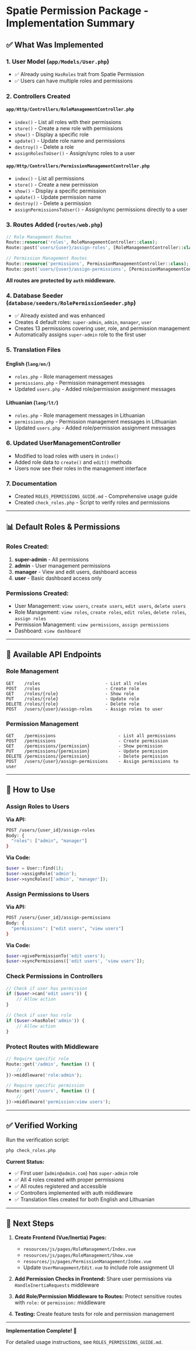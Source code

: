 # Spatie Permission Package - Implementation Summary

## ✅ What Was Implemented

### 1. **User Model** (`app/Models/User.php`)
- ✅ Already using `HasRoles` trait from Spatie Permission
- ✅ Users can have multiple roles and permissions

### 2. **Controllers Created**

#### `app/Http/Controllers/RoleManagementController.php`
- `index()` - List all roles with their permissions
- `store()` - Create a new role with permissions
- `show()` - Display a specific role
- `update()` - Update role name and permissions
- `destroy()` - Delete a role
- `assignRolesToUser()` - Assign/sync roles to a user

#### `app/Http/Controllers/PermissionManagementController.php`
- `index()` - List all permissions
- `store()` - Create a new permission
- `show()` - Display a specific permission
- `update()` - Update permission name
- `destroy()` - Delete a permission
- `assignPermissionsToUser()` - Assign/sync permissions directly to a user

### 3. **Routes Added** (`routes/web.php`)

```php
// Role Management Routes
Route::resource('roles', RoleManagementController::class);
Route::post('users/{user}/assign-roles', [RoleManagementController::class, 'assignRolesToUser']);

// Permission Management Routes
Route::resource('permissions', PermissionManagementController::class);
Route::post('users/{user}/assign-permissions', [PermissionManagementController::class, 'assignPermissionsToUser']);
```

**All routes are protected by `auth` middleware.**

### 4. **Database Seeder** (`database/seeders/RolePermissionSeeder.php`)
- ✅ Already existed and was enhanced
- Creates 4 default roles: `super-admin`, `admin`, `manager`, `user`
- Creates 13 permissions covering user, role, and permission management
- Automatically assigns `super-admin` role to the first user

### 5. **Translation Files**

#### English (`lang/en/`)
- `roles.php` - Role management messages
- `permissions.php` - Permission management messages
- Updated `users.php` - Added role/permission assignment messages

#### Lithuanian (`lang/lt/`)
- `roles.php` - Role management messages in Lithuanian
- `permissions.php` - Permission management messages in Lithuanian
- Updated `users.php` - Added role/permission assignment messages

### 6. **Updated UserManagementController**
- Modified to load roles with users in `index()`
- Added role data to `create()` and `edit()` methods
- Users now see their roles in the management interface

### 7. **Documentation**
- Created `ROLES_PERMISSIONS_GUIDE.md` - Comprehensive usage guide
- Created `check_roles.php` - Script to verify roles and permissions

---

## 📊 Default Roles & Permissions

### Roles Created:
1. **super-admin** - All permissions
2. **admin** - User management permissions
3. **manager** - View and edit users, dashboard access
4. **user** - Basic dashboard access only

### Permissions Created:
- User Management: `view users`, `create users`, `edit users`, `delete users`
- Role Management: `view roles`, `create roles`, `edit roles`, `delete roles`, `assign roles`
- Permission Management: `view permissions`, `assign permissions`
- Dashboard: `view dashboard`

---

## 🔗 Available API Endpoints

### Role Management
```
GET    /roles                         - List all roles
POST   /roles                         - Create role
GET    /roles/{role}                  - Show role
PUT    /roles/{role}                  - Update role
DELETE /roles/{role}                  - Delete role
POST   /users/{user}/assign-roles     - Assign roles to user
```

### Permission Management
```
GET    /permissions                        - List all permissions
POST   /permissions                        - Create permission
GET    /permissions/{permission}           - Show permission
PUT    /permissions/{permission}           - Update permission
DELETE /permissions/{permission}           - Delete permission
POST   /users/{user}/assign-permissions    - Assign permissions to user
```

---

## 🚀 How to Use

### Assign Roles to Users

**Via API:**
```bash
POST /users/{user_id}/assign-roles
Body: {
  "roles": ["admin", "manager"]
}
```

**Via Code:**
```php
$user = User::find(1);
$user->assignRole('admin');
$user->syncRoles(['admin', 'manager']);
```

### Assign Permissions to Users

**Via API:**
```bash
POST /users/{user_id}/assign-permissions
Body: {
  "permissions": ["edit users", "view users"]
}
```

**Via Code:**
```php
$user->givePermissionTo('edit users');
$user->syncPermissions(['edit users', 'view users']);
```

### Check Permissions in Controllers

```php
// Check if user has permission
if ($user->can('edit users')) {
    // Allow action
}

// Check if user has role
if ($user->hasRole('admin')) {
    // Allow action
}
```

### Protect Routes with Middleware

```php
// Require specific role
Route::get('/admin', function () {
    //
})->middleware('role:admin');

// Require specific permission
Route::get('/users', function () {
    //
})->middleware('permission:view users');
```

---

## ✅ Verified Working

Run the verification script:
```bash
php check_roles.php
```

**Current Status:**
- ✅ First user (`admin@admin.com`) has `super-admin` role
- ✅ All 4 roles created with proper permissions
- ✅ All routes registered and accessible
- ✅ Controllers implemented with auth middleware
- ✅ Translation files created for both English and Lithuanian

---

## 📝 Next Steps

1. **Create Frontend (Vue/Inertia) Pages:**
   - `resources/js/pages/RoleManagement/Index.vue`
   - `resources/js/pages/RoleManagement/Show.vue`
   - `resources/js/pages/PermissionManagement/Index.vue`
   - Update `UserManagement/Edit.vue` to include role assignment UI

2. **Add Permission Checks in Frontend:**
   Share user permissions via `HandleInertiaRequests` middleware

3. **Add Role/Permission Middleware to Routes:**
   Protect sensitive routes with `role:` or `permission:` middleware

4. **Testing:**
   Create feature tests for role and permission management

---

**Implementation Complete! 🎉**

For detailed usage instructions, see `ROLES_PERMISSIONS_GUIDE.md`.
